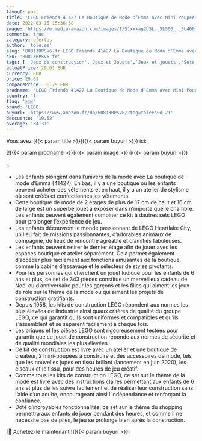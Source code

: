 ```yaml
---
layout: post
title: 'LEGO Friends 41427 La Boutique de Mode d’Emma avec Mini Poupées et Accessoires  Jeu de Construction pour Enfant de 6 Ans et'
date: 2022-03-15 15:36:38
image: 'https://m.media-amazon.com/images/I/51xxkag2USL._SL500_._SL400_.jpg'
comments: true
category: ofertas
author: 'tole.es'
slug: 'B0813RPSV6-fr LEGO Friends 41427 La Boutique de Mode d’Emma avec Mini...'
sku: 'B0813RPSV6-fr'
tags: [ 'Jeux de construction','Jeux et Jouets','Jeux et jouets','Sets de jeux de construction','lego', ]
actualPrice: 29.61 EUR
currency: EUR
price: 29.61
comparePrice: 36.79 EUR
prodname: 'LEGO Friends 41427 La Boutique de Mode d’Emma avec Mini Poupées et Accessoires  Jeu de Construction pour Enfant de 6 Ans et'
country: 'fr'
flag: '🇫🇷'
brand: 'LEGO'
buyurl: 'https://www.amazon.fr/dp/B0813RPSV6/?tag=tolees0d-21'
descuento: '19.52'
average: '34.31'
---
```


Vous avez [{{< param title >}}]({{< param buyurl >}}) ici:

[![{{< param prodname >}}]({{< param image >}})]({{< param buyurl >}})

ℹ️:

- Les enfants plongent dans l’univers de la mode avec La boutique de mode d’Emma (41427). En bas, il y a une boutique où les enfants peuvent acheter des vêtements et en haut, il y a un atelier de stylisme où sont créés et confectionnés les vêtements.
- Cette boutique de mode de 2 étages de plus de 17 cm de haut et 16 cm de large est un superbe jouet à exposer dans n’importe quelle chambre. Les enfants peuvent également combiner ce kit à dautres sets LEGO pour prolonger l’expérience de jeu.
- Les enfants découvrent le monde passionnant de LEGO Heartlake City, un lieu fait de missions passionnantes, d’adorables animaux de compagnie, de lieux de rencontre agréable et d’amitiés fabuleuses.
- Les enfants peuvent retirer le dernier étage afin de jouer avec les espaces boutique et atelier séparément. Cela permet également d’accéder plus facilement aux fonctions amusantes de la boutique, comme la cabine d’essayage et le sélecteur de styles pivotants.
- Pour les personnes qui cherchent un jouet ludique pour les enfants de 6 ans et plus, ce set de 343 pièces constitue un merveilleux cadeau de Noël ou d’anniversaire pour les garçons et les filles qui aiment les jeux de rôle sur le thème de la mode ou qui aiment les projets de construction gratifiants.
- Depuis 1958, les kits de construction LEGO répondent aux normes les plus élevées de lindustrie ainsi quaux critères de qualité du groupe LEGO, ce qui garantit quils sont uniformes et compatibles et qu’ils s’assemblent et se séparent facilement à chaque fois.
- Les briques et les pièces LEGO sont rigoureusement testées pour garantir que ce jouet de construction réponde aux normes de sécurité et de qualité mondiales les plus élevées.
- Ce kit de construction est livré avec un atelier et une boutique de créateur, 2 mini-poupées à construire et des accessoires de mode, tels que les nouvelles jupes en tissu brillant (lancement en juin 2020), les ciseaux et le tissu, pour des heures de jeu créatif.
- Comme tous les kits de construction LEGO, ce set sur le thème de la mode est livré avec des instructions claires permettant aux enfants de 6 ans et plus de les suivre facilement et de réaliser leur construction sans l’aide d’un adulte, encourageant ainsi l’indépendance et renforçant la confiance.
- Doté d’incroyables fonctionnalités, ce set sur le thème du shopping permettra aux enfants de jouer pendant des heures, et comme il ne nécessite pas de piles, le jeu se prolonge bien après la construction.

[🛒 Achetez-le maintenant!!]({{< param buyurl >}})
